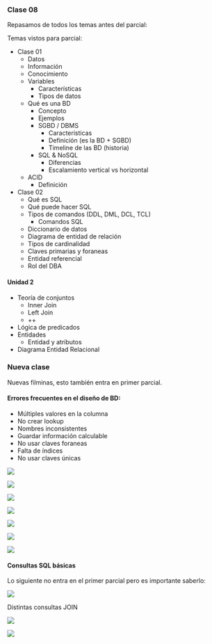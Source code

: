 ### Clase 08
Repasamos de todos los temas antes del parcial:

Temas vistos para parcial:

- Clase 01
	- Datos
	- Información
	- Conocimiento
	- Variables
		- Características
		- Tipos de datos
	- Qué es una BD
		- Concepto
		- Ejemplos
		- SGBD / DBMS
			- Características
			- Definición (es la BD + SGBD)
			- Timeline de las BD (historia)
		- SQL & NoSQL
			- Diferencias
			- Escalamiento vertical vs horizontal
	- ACID
		- Definición
- Clase 02
	- Qué es SQL
	- Qué puede hacer SQL
	- Tipos de comandos (DDL, DML, DCL, TCL)
		- Comandos SQL
	- Diccionario de datos
	- Diagrama de entidad de relación
	- Tipos de cardinalidad
	- Claves primarias y foraneas
	- Entidad referencial
	- Rol del DBA

#### Unidad 2
- Teoría de conjuntos
	- Inner Join
	- Left Join
	- ++
- Lógica de predicados
- Entidades
	- Entidad y atributos
- Diagrama Entidad Relacional

### Nueva clase
Nuevas filminas, esto también entra en primer parcial.

#### Errores frecuentes en el diseño de BD:

- Múltiples valores en la columna
- No crear lookup
- Nombres inconsistentes
- Guardar información calculable
- No usar claves foraneas
- Falta de índices
- No usar claves únicas

![](112-assets/ppt-24-adminbd.png)

![](112-assets/ppt-25-adminbd.png)

![](112-assets/ppt-26-adminbd.png)

![](112-assets/ppt-27-adminbd.png)

![](112-assets/ppt-28-adminbd.png)

![](112-assets/ppt-29-adminbd.png)

![](112-assets/ppt-30-adminbd.png)

#### Consultas SQL básicas 
Lo siguiente no entra en el primer parcial pero es importante saberlo:

![](112-assets/ppt-31-adminbd.png)

Distintas consultas JOIN

![](112-assets/ppt-32-adminbd.png)

![](112-assets/ppt-33-adminbd.png)
